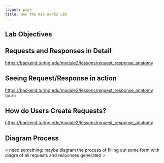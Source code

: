```yaml
---
layout: page
title: How the Web Works Lab
---
```


## Lab Objectives

## Requests and Responses in Detail
https://backend.turing.edu/module2/lessons/request_response_anatomy

## Seeing Request/Response in action
https://backend.turing.edu/module2/lessons/request_response_anatomy (curl)

## How do Users Create Requests?
https://backend.turing.edu/module2/lessons/request_response_anatomy 

## Diagram Process
 < need something: maybe diagram the process of filling out some form with diagra of all requests and responses generated >